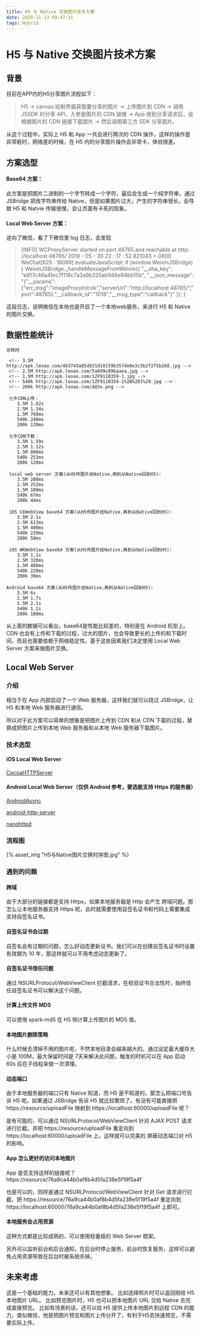 ```yaml
---
title: H5 与 Native 交换图片技术方案
date: 2020-11-13 09:47:31
tags: Hybrid
---
```


# H5 与 Native 交换图片技术方案

## 背景

目前在APP内的H5分享图片流程如下：

> H5 -> canvas 绘制界面获取要分享的图片 -> 上传图片到 CDN -> 调用 JSSDK 的分享 API，入参是图片的 CDN 链接 -> App 收到分享请求后，会根据图片的 CDN 链接下载图片 -> 然后调用第三方 SDK 分享图片。

从这个过程中，实际上 H5 和 App 一共会进行两次的 CDN 操作，这样的操作是非常耗时，网络差的时候，在 H5 内的分享图片操作会非常卡，体验很差。


## 方案选型
#### Base64 方案：
此方案是把图片二进制的一个字节转成一个字符，最后会生成一个纯字符串，通过 JSBridge 把改字符串传给 Native，但是如果图片过大，产生的字符串很长，会导致 H5 和 Natvie 传输很慢，会让页面有卡死的现象。

#### Local Web Server 方案：
逆向了微信，看了下微信里 log 日志，会发现 
> [INFO] WCProxyServer started on port 48765 and reachable at http: //localhost:48765/
    2019 - 05 - 30 22 : 17 : 52.821043 + 0800 WeChat[625 : 18089] evaluateJavaScript: if (window.WeixinJSBridge) {
        WeixinJSBridge._handleMessageFromWeixin({
            "__sha_key": "e917c46a4fec7f116c7a3a9b325ab946e94bb15b",
            "__json_message": "{\"__params\":{\"err_msg\":\"imageProxyInit:ok\",\"serverUrl\":\"http://localhost:48765/\",\"port\":48765},\"__callback_id\":\"1018\",\"__msg_type\":\"callback\"}"
        });
    }
    
    
这段日志，说明微信在本地也是开启了一个本地web服务，来进行 H5 和 Native 的图片交换。

<!--more-->

## 数据性能统计

```
总耗时
 
 <!-- 3.5M http://apk.leoao.com/4b3743a85db31d18159b357de0e3c5b2f2f5b268.jpg -->
 <!-- 2.5M http://apk.leoao.com/5a699c89baaea.jpg -->
 <!-- 1.5M http://apk.leoao.com/1ZF9110359-1.jpg -->
 <!-- 540k http://apk.leoao.com/1ZF9110359-1%20%281%29.jpg -->
 <!-- 200k http://apk.leoao.com/4@3x.png -->
 
 七牛CDN上传：
    3.5M 1.82s
    2.5M 1.34s
    1.5M 768ms
    540k 248ms
    200k 130ms
 
 七牛CDN下载：
    3.5M 1.59s
    2.5M 1.12s
    1.5M 800ms
    540k 253ms
    200k 120ms
 
 local web server 方案(从H5传图片给Native,再到从Native回到H5):
    3.5M 280ms
    2.5M 252ms
    1.5M 108ms
    540k 67ms
    200k 44ms
 
 iOS UIWebView base64 方案(从H5传图片给Native,再到从Native回到H5):
    3.5M 2.1s
    2.5M 613ms
    1.5M 400ms
    540k 220ms
    200k 50ms
 
 iOS WKWebView base64 方案(从H5传图片给Native,再到从Native回到H5):
    3.5M 1.1s
    2.5M 320ms
    1.5M 400ms
    540k 220ms
    200k 39ms
 
Android base64 方案(从H5传图片给Native,再到从Native回到H5):
    3.5M 6s
    2.5M 1.7s
    1.5M 2.1s
    540k 1.2s
    200k 180ms
```

从上面的数据可以看出，base64是性能比较差的，特别是在 Android 机型上。CDN 也会有上传和下载的过程，过大的图片，也会导致更长的上传的和下载时间，而且也需要依赖于网络稳定性。基于这些因素我们决定使用 Local Web Server 方案来做图片交换。

## Local Web Server

### 介绍
相当于在 App 内部启动了一个 Web 服务器，这样我们就可以绕过 JSBridge，让 H5 和本地 Web 服务器进行通信。


所以对于此方案可以简单的想象是把图片上传到 CDN 和从 CDN 下载的过程，替换成把图片上传到本地 Web 服务器和从本地 Web 服务器下载图片。

### 技术选型
#### iOS Local Web Server
[CocoaHTTPServer](https://github.com/robbiehanson/CocoaHTTPServer)

#### Android Local Web Server（仅供 Android 参考，要选能支持 Https 的服务器）

[AndroidAsync](https://github.com/koush/AndroidAsync)

[android-http-server](https://github.com/piotrpolak/android-http-server)

[nanohttpd](https://github.com/NanoHttpd/nanohttpd)

### 流程图

{% asset_img "H5与Native图片交换时序图.jpg" %}

### 遇到的问题
#### 跨域
由于大部分的链接都是支持 Https，如果本地服务器是 Http 会产生 跨域问题。那怎么让本地服务器支持 Https 呢，此时就需要使用自签名证书和代码上需要集成支持自签名证书。

#### 自签名证书会过期
自签名会有过期的问题，怎么好动态更新证书。我们可以在创建自签名证书时设置有效期为 10 年，那这样就可以不用考虑动态更新了。

#### 自签名证书信任问题
通过 NSURLProtocol/WebViewClient 拦截请求，在校验证书合法性时，始终信任自签名证书可以解决这个问题。

#### 计算上传文件 MD5
可以使用 spark-md5 在 H5 侧计算上传图片的 MD5 值。

#### 本地图片删除策略
什么时候去清掉不用的图片呢，不然本地目录会越来越大的。通过设定最大缓存大小是 100M，最大保留时间是 7天来解决此问题，触发的时机可以在 App 启动 60s 后在子线程来做一次清理。

#### 动态端口
由于本地服务器的端口只有 Native 知道，而 H5 是不知道的，那怎么把端口号告诉 H5 呢，如果通过 JSBridge 告诉 H5 就比较繁琐了。有没有可能直接把 https://resource/uploadFile 映射到 https://localhost:60000/uploadFile 呢？

是有可能的，可以通过 NSURLProtocol/WebViewClient 针对 AJAX POST 请求进行拦截，并把 https://resource/uploadFile 重定向到 https://localhost:60000/uploadFile 上，这样就可以完美的 屏蔽动态端口对 H5 的影响。

#### App 怎么更好的访问本地图片
App 是否支持这样的链接呢？
https://resource/76a9ca44b0af8b4d5fa238e5f19f5a4f

也是可以的，同样是通过 NSURLProtocol/WebViewClient 针对 Get 请求进行拦截，把 https://resource/76a9ca44b0af8b4d5fa238e5f19f5a4f 重定向到 https://localhost:60000/76a9ca44b0af8b4d5fa238e5f19f5a4f 上即可。

#### 本地服务会占用资源
这种方式都是比较成熟的，可以使用轻量级的 Web Server 框架。

另外可以监听前台和后台通知，在后台时停止服务，前台时恢复服务，这样可以避免占用资源导致在后台时被系统杀掉。


## 未来考虑
这是一个基础的能力，未来还可以有其他想象。
比如选择照片时可以返回刚给 H5 本地图片 URL。
比如预览图片时，H5 也可以把本地图片 URL 交给 Native 去完成直接预览。
比如有场景的话，还可以给 H5 提供上传本地图片到远程 CDN 的能力，类似微信，他是把图片预览和图片上传分开了，有利于H5去快速预览，不需要实际上传。




